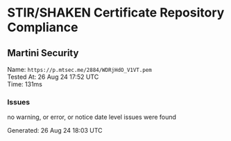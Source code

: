 # STIR/SHAKEN Certificate Repository Compliance

## Martini Security

Name: `https://p.mtsec.me/2884/WDRjHdO_V1VT.pem`\
Tested At: 26 Aug 24 17:52 UTC\
Time: 131ms

### Issues

no warning, or error, or notice date level issues were found

Generated: 26 Aug 24 18:03 UTC